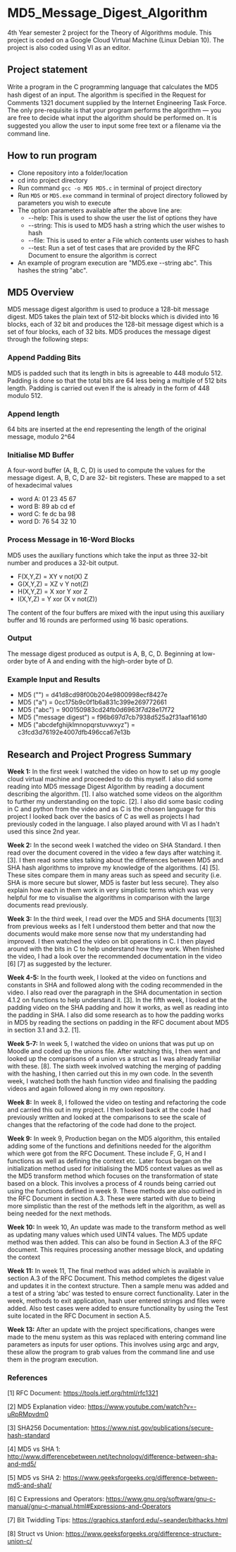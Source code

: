 # MD5_Message_Digest_Algorithm
4th Year semester 2 project for the Theory of Algorithms module. This project is coded on a Google Cloud Virtual Machine (Linux Debian 10). The project is also coded using VI as an editor.

## Project statement
Write a program in the C programming language that calculates the MD5 hash digest of an input. The algorithm is speciﬁed in the Request for Comments 1321 document supplied by the Internet Engineering Task Force. The only pre-requisite is that your program performs the algorithm — you are free to decide what input the algorithm should be performed on. It is suggested you allow the user to input some free text or a ﬁlename via the command line.

## How to run program
- Clone repository into a folder/location
- cd into project directory
- Run command `gcc -o MD5 MD5.c` in terminal of project directory
- Run `MD5` or `MD5.exe` command in terminal of project directory followed by parameters you wish to execute
- The option parameters available after the above line are:
  - --help: This is used to show the user the list of options they have
  - --string: This is used to MD5 hash a string which the user wishes to hash
  - --file: This is used to enter a File which contents user wishes to hash
  - --test: Run a set of test cases that are provided by the RFC Document to ensure the algorithm is correct
- An example of program execution are "MD5.exe --string abc". This hashes the string "abc".

## MD5 Overview
MD5 message digest algorithm is used to produce a 128-bit message digest. MD5 takes the plain text of 512-bit blocks which is divided into 16 blocks, each of 32 bit and produces the 128-bit message digest which is a set of four blocks, each of 32 bits. MD5 produces the message digest through the following steps:

### Append Padding Bits
MD5 is padded such that its length in bits is agreeable to 448 modulo 512. Padding is done so that the total bits are 64 less being a multiple of 512 bits length. Padding is carried out even If the is already in the form of 448 modulo 512.

 ### Append length
64 bits are inserted at the end representing the length of the original message, modulo 2^64

### Initialise MD Buffer
A four-word buffer (A, B, C, D) is used to compute the values for the message digest. A, B, C, D are 32- bit registers. These are mapped to a set of hexadecimal values
-	word A: 01 23 45 67
-	word B: 89 ab cd ef
-	word C: fe dc ba 98
-	word D: 76 54 32 10

### Process Message in 16-Word Blocks
MD5 uses the auxiliary functions which take the input as three 32-bit number and produces a 32-bit output. 
-	F(X,Y,Z) = XY v not(X) Z
-	G(X,Y,Z) = XZ v Y not(Z)
-	H(X,Y,Z) = X xor Y xor Z
-	I(X,Y,Z) = Y xor (X v not(Z))

The content of the four buffers are mixed with the input using this auxiliary buffer and 16 rounds are performed using 16 basic operations.

### Output
The message digest produced as output is A, B, C, D. Beginning at low-order byte of A and ending with the high-order byte of D.

### Example Input and Results
- MD5 ("") = d41d8cd98f00b204e9800998ecf8427e
- MD5 ("a") = 0cc175b9c0f1b6a831c399e269772661
- MD5 ("abc") = 900150983cd24fb0d6963f7d28e17f72
- MD5 ("message digest") = f96b697d7cb7938d525a2f31aaf161d0
- MD5 ("abcdefghijklmnopqrstuvwxyz") = c3fcd3d76192e4007dfb496cca67e13b


## Research and Project Progress Summary
<b>Week 1:</b> In the first week I watched the video on how to set up my google cloud virtual machine and proceeded to do this myself. I also did some reading into MD5 message Digest Algorithm by reading a document describing the algorithm. [1]. I also watched some videos on the algorithm to further my understanding on the topic. [2]. I also did some basic coding in C and python from the video and as C is the chosen language for this project I looked back over the basics of C as well as projects I had previously coded in the language. I also played around with VI as I hadn't used this since 2nd year.

<b>Week 2:</b> In the second week I watched the video on SHA Standard. I then read over the document covered in the video a few days after watching it. [3]. I then read some sites talking about the differences between MD5 and SHA hash algorithms to improve my knowledge of the algorithms. [4] [5]. These sites compare them in many areas such as speed and security (i.e. SHA is more secure but slower, MD5 is faster but less secure). They also explain how each in them work in very simplistic terms which was very helpful for me to visualise the algorithms in comparison with the large documents read previously. 

<b>Week 3:</b> In the third week, I read over the MD5 and SHA documents [1][3] from previous weeks as I felt I understood them better and that now the documents would make more sense now that my understanding had improved. I then watched the video on bit operations in C. I then played around with the bits in C to help understand how they work. When finished the video, I had a look over the recommended documentation in the video [6] [7] as suggested by the lecturer.

<b>Week 4-5:</b> In the fourth week, I looked at the video on functions and constants in SHA and followed along with the coding recommended in the video. I also read over the paragraph in the SHA documentation in section 4.1.2 on functions to help understand it. [3]. 
In the fifth week, I looked at the padding video on the SHA padding and how it works, as well as reading into the padding in SHA. I also did some research as to how the padding works in MD5 by reading the sections on padding in the RFC document about MD5 in section 3.1 and 3.2. [1].

<b>Week 5-7:</b> In week 5, I watched the video on unions that was put up on Moodle and coded up the unions file. After watching this, I then went and looked up the comparisons of a union vs a struct as I was already familiar with these. [8]. The sixth week involved watching the merging of padding with the hashing, I then carried out this in my own code. In the seventh week, I watched both the hash function video and finalising the padding videos and again followed along in my own repository. 

<b>Week 8:</b> In week 8, I followed the video on testing and refactoring the code and carried this out in my project. I then looked back at the code I had previously written and looked at the comparisons to see the scale of changes that the refactoring of the code had done to the project. 

<b>Week 9:</b> In week 9, Production began on the MD5 algorithm, this entailed adding some of the functions and definitions needed for the algorithm which were got from the RFC Document. These include F, G, H and I functions as well as defining the context etc. Later focus began on the initialization method used for initialising the MD5 context values as well as the MD5 transform method which focuses on the transformation of state based on a block. This involves a process of 4 rounds being carried out using the functions defined in week 9. These methods are also outlined in the RFC Document in section A.3. These were started with due to being more simplistic than the rest of the methods left in the algorithm, as well as being needed for the next methods.

<b>Week 10:</b> In week 10, An update was made to the transform method as well as updating many values which used UINT4 values.  The MD5 update method was then added. This can also be found in Section A.3 of the RFC document. This requires processing another message block, and updating the context

<b>Week 11:</b> In week 11, The final method was added which is available in section A.3 of the RFC Document. This method completes the digest value and updates it in the context structure. Then a sample menu was added and a test of a string ‘abc’ was tested to ensure correct functionality. Later in the week, methods to exit application, hash user entered strings and files were added. Also test cases were added to ensure functionality by using the Test suite located in the RFC Document in section A.5.

<b>Week 13:</b> After an update with the project specifications, changes were made to the menu system as this was replaced with entering command line parameters as inputs for user options. This involves using argc and argv, these allow the program to grab values from the command line and use them in the program execution.

### References
[1] RFC Document: https://tools.ietf.org/html/rfc1321

[2] MD5 Explanation video: https://www.youtube.com/watch?v=-uRpRMpvdm0

[3] SHA256 Documentation: https://www.nist.gov/publications/secure-hash-standard

[4] MD5 vs SHA 1: http://www.differencebetween.net/technology/difference-between-sha-and-md5/

[5] MD5 vs SHA 2: https://www.geeksforgeeks.org/difference-between-md5-and-sha1/

[6] C Expressions and Operators: https://www.gnu.org/software/gnu-c-manual/gnu-c-manual.html#Expressions-and-Operators

[7] Bit Twiddling Tips: https://graphics.stanford.edu/~seander/bithacks.html

[8] Struct vs Union: https://www.geeksforgeeks.org/difference-structure-union-c/
